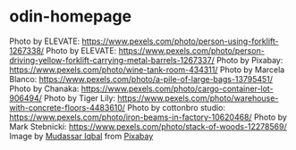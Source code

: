 # odin-homepage

Photo by ELEVATE: https://www.pexels.com/photo/person-using-forklift-1267338/
Photo by ELEVATE: https://www.pexels.com/photo/person-driving-yellow-forklift-carrying-metal-barrels-1267337/
Photo by Pixabay: https://www.pexels.com/photo/wine-tank-room-434311/
Photo by Marcela Blanco: https://www.pexels.com/photo/a-pile-of-large-bags-13795451/
Photo by Chanaka: https://www.pexels.com/photo/cargo-container-lot-906494/
Photo by Tiger Lily: https://www.pexels.com/photo/warehouse-with-concrete-floors-4483610/
Photo by cottonbro studio: https://www.pexels.com/photo/iron-beams-in-factory-10620468/
Photo by Mark Stebnicki: https://www.pexels.com/photo/stack-of-woods-12278569/
Image by <a href="https://pixabay.com/users/kreatikar-8562930/?utm_source=link-attribution&utm_medium=referral&utm_campaign=image&utm_content=3491395">Mudassar Iqbal</a> from <a href="https://pixabay.com//?utm_source=link-attribution&utm_medium=referral&utm_campaign=image&utm_content=3491395">Pixabay</a>
